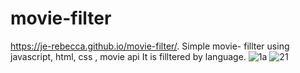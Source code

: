 # movie-filter 
 https://je-rebecca.github.io/movie-filter/. 
Simple movie- fillter using javascript, html, css , movie api 
It is filltered by language. 
![1a](https://user-images.githubusercontent.com/67889991/103519311-5291e300-4e43-11eb-86e3-74b9cfd1b049.JPG)
![21](https://user-images.githubusercontent.com/67889991/103519319-53c31000-4e43-11eb-8e2b-f3962b85f5b2.JPG)
